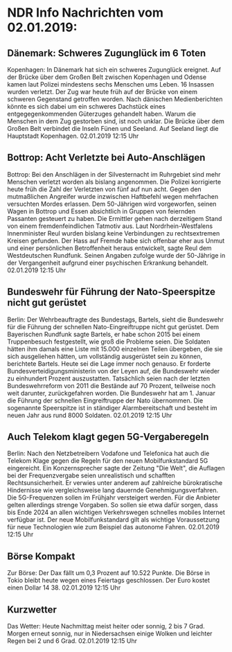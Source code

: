 # NDR Info Nachrichten vom 02.01.2019:


## Dänemark: Schweres Zugunglück im 6 Toten
Kopenhagen: In Dänemark hat sich ein schweres Zugunglück ereignet. Auf der Brücke über dem Großen Belt zwischen Kopenhagen und Odense kamen laut Polizei mindestens sechs Menschen ums Leben. 16 Insassen wurden verletzt. Der Zug war heute früh auf der Brücke von einem schweren Gegenstand getroffen worden. Nach dänischen Medienberichten könnte es sich dabei um ein schweres Dachstück eines entgegegenkommenden Güterzuges gehandelt haben. Warum die Menschen in dem Zug gestorben sind, ist noch unklar. Die Brücke über dem Großen Belt verbindet die Inseln Fünen und Seeland. Auf Seeland liegt die Hauptstadt Kopenhagen. 02.01.2019 12:15 Uhr 

## Bottrop: Acht Verletzte bei Auto-Anschlägen
Bottrop:	Bei den Anschlägen in der Silvesternacht im Ruhrgebiet sind mehr Menschen verletzt worden als bislang angenommen. Die Polizei korrigierte heute früh die Zahl der Verletzten von fünf auf nun acht. Gegen den mutmaßlichen Angreifer wurde inzwischen Haftbefehl wegen mehrfachen versuchten Mordes erlassen. Dem 50-Jährigen wird vorgeworfen, seinen Wagen in Bottrop und Essen absichtlich in Gruppen von feiernden Passanten gesteuert zu haben. Die Ermittler gehen nach derzeitigem Stand von einem fremdenfeindlichen Tatmotiv aus. Laut Nordrhein-Westfalens Innenminister Reul wurden bislang keine Verbindungen zu rechtsextremen Kreisen gefunden. Der Hass auf Fremde habe sich offenbar eher aus Unmut und einer persönlichen Betroffenheit heraus entwickelt, sagte Reul dem Westdeutschen Rundfunk. Seinen Angaben zufolge wurde der 50-Jährige in der Vergangenheit aufgrund einer psychischen Erkrankung behandelt. 02.01.2019 12:15 Uhr 

## Bundeswehr für Führung der Nato-Speerspitze nicht gut gerüstet
Berlin: Der Wehrbeauftragte des Bundestags, Bartels, sieht die Bundeswehr für die Führung der schnellen Nato-Eingreiftruppe nicht gut gerüstet. Dem Bayerischen Rundfunk sagte Bartels, er habe schon 2015 bei einem Truppenbesuch festgestellt, wie groß die Probleme seien. Die Soldaten hätten ihm damals eine Liste mit 15.000 einzelnen Teilen übergeben, die sie sich ausgeliehen hätten, um vollständig ausgerüstet sein zu können, berichtete Bartels. Heute sei die Lage immer noch genauso. Er forderte Bundesverteidigungsministerin von der Leyen auf, die Bundeswehr wieder zu einhundert Prozent auszustatten. Tatsächlich seien nach der letzten Bundeswehrreform von 2011 die Bestände auf 70 Prozent, teilweise noch weit darunter, zurückgefahren worden. Die Bundeswehr hat am 1. Januar die Führung der schnellen Eingreiftruppe der Nato übernommen. Die sogenannte Speerspitze ist in ständiger Alarmbereitschaft und besteht im neuen Jahr aus rund 8000 Soldaten. 02.01.2019 12:15 Uhr 

## Auch Telekom klagt gegen 5G-Vergaberegeln
Berlin: Nach den Netzbetreibern Vodafone und Telefonica hat auch die Telekom Klage gegen die Regeln für den neuen Mobilfunkstandard 5G eingereicht. Ein Konzernsprecher sagte der Zeitung "Die Welt", die Auflagen bei der Frequenzvergabe seien unrealistisch und schafften Rechtsunsicherheit. Er verwies unter anderem auf zahlreiche bürokratische Hindernisse wie vergleichsweise lang dauernde Genehmigungsverfahren. Die 5G-Frequenzen sollen im Frühjahr versteigert werden. Für die Anbieter gelten allerdings strenge Vorgaben. So sollen sie etwa dafür sorgen, dass bis Ende 2024 an allen wichtigen Verkehrswegen schnelles mobiles Internet verfügbar ist. Der neue Mobilfunkstandard gilt als wichtige Voraussetzung für neue Technologien wie zum Beispiel das autonome Fahren. 02.01.2019 12:15 Uhr 

## Börse Kompakt
Zur Börse: Der Dax fällt um 0,3 Prozent auf 10.522 Punkte. Die Börse in Tokio bleibt heute wegen eines Feiertags geschlossen. Der Euro kostet einen Dollar 14 38. 02.01.2019 12:15 Uhr 

## Kurzwetter
Das Wetter: Heute Nachmittag meist heiter oder sonnig, 2 bis 7 Grad. Morgen erneut sonnig, nur in Niedersachsen einige Wolken und leichter Regen bei 2 und 6 Grad. 02.01.2019 12:15 Uhr 

